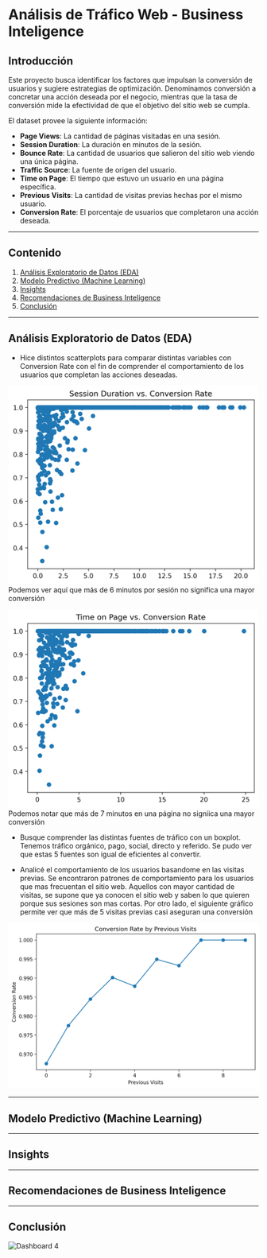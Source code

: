 # **Análisis de Tráfico Web - Business Inteligence**

## **Introducción**
Este proyecto busca identificar los factores que impulsan la conversión de usuarios y sugiere estrategias de optimización. Denominamos conversión a concretar una acción deseada por el negocio, mientras que la tasa de conversión mide la efectividad de que el objetivo del sitio web se cumpla. 

El dataset provee la siguiente información:

- **Page Views**: La cantidad de páginas visitadas en una sesión.
- **Session Duration**: La duración en minutos de la sesión.
- **Bounce Rate**: La cantidad de usuarios que salieron del sitio web viendo una única página.
- **Traffic Source**: La fuente de origen del usuario.
- **Time on Page**: El tiempo que estuvo un usuario en una página específica.
- **Previous Visits**: La cantidad de visitas previas hechas por el mismo usuario.
- **Conversion Rate**: El porcentaje de usuarios que completaron una acción deseada.

---

## **Contenido**
1. [Análisis Exploratorio de Datos (EDA)](#Análisis-exploratorio-de-Datos-(EDA))
2. [Modelo Predictivo (Machine Learning)](#Modelo-Predictivo-(Machine-Learning))
3. [Insights](#Insights)
4. [Recomendaciones de Business Inteligence](#Recomendaciones-de-Business-Inteligence)
5. [Conclusión](#Conclusión)

---

## **Análisis Exploratorio de Datos (EDA)**
- Hice distintos scatterplots para comparar distintas variables con Conversion Rate con el fin de comprender el comportamiento de los usuarios que completan las acciones deseadas.

![Session Duration](session_duration.png)
Podemos ver aquí que más de 6 minutos por sesión no significa una mayor conversión

![Time on Page](time_on_page.png)
Podemos notar que más de 7 minutos en una página no signiica una mayor conversión

- Busque comprender las distintas fuentes de tráfico con un boxplot. Tenemos tráfico orgánico, pago, social, directo y referido. Se pudo ver que estas 5 fuentes son igual de eficientes al convertir.
  
- Analicé el comportamiento de los usuarios basandome en las visitas previas. Se encontraron patrones de comportamiento para los usuarios que mas frecuentan el sitio web. Aquellos con mayor cantidad de visitas, se supone que ya conocen el sitio web y saben lo que quieren porque sus sesiones son mas cortas. Por otro lado, el siguiente gráfico permite ver que más de 5 visitas previas casi aseguran una conversión

![Previous Visits](previous_visits_conversion.png)

---

## **Modelo Predictivo (Machine Learning)**


---

## **Insights**

---

## **Recomendaciones de Business Inteligence**


---

## **Conclusión**

   ![Dashboard 4](productos.png)
